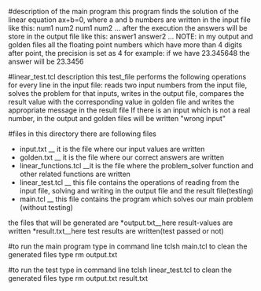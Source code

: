 #description of the main program
this program finds the solution of the linear equation ax+b=0, where a and b numbers are written in the input file like this:
 num1 num2
 num1 num2
 ...
after the execution the answers will be store in the output file like this:
 answer1
 answer2
 ... 
NOTE: in my output and golden files all the floating point numbers which have more than 4 digits after point, the precision is set as 4
for example: if we have 23.345648 the answer will be 23.3456


#linear_test.tcl description
this test_file performs the following operations for every line in the input file:
reads two input numbers from the input file, solves the problem for that inputs, writes in the output file, 
compares the result value with the corresponding value in golden file and writes the appropriate message in the result file
If there is an input which is not a real number, in the output and golden files will be written "wrong input"


#files
 in this directory there are following files
* input.txt __ it is the file where our input values are written
* golden.txt __ it is the file where our correct answers are written
* linear_functions.tcl __it is the file where the problem_solver function and other related functions are written
* linear_test.tcl __ this file contains the operations of reading from the input file, solving and writing in the output file and the result file(testing)
* main.tcl __ this file contains the program which solves our main problem (without testing)

the files that will be generated are 
*output.txt__here result-values are written
*result.txt__here test results are written(test passed or not)

#to run the main program type in command line
 tclsh main.tcl
to clean the generated files type 
 rm output.txt


#to run the test type in command line
 tclsh linear_test.tcl
to clean the generated files type 
 rm output.txt result.txt
